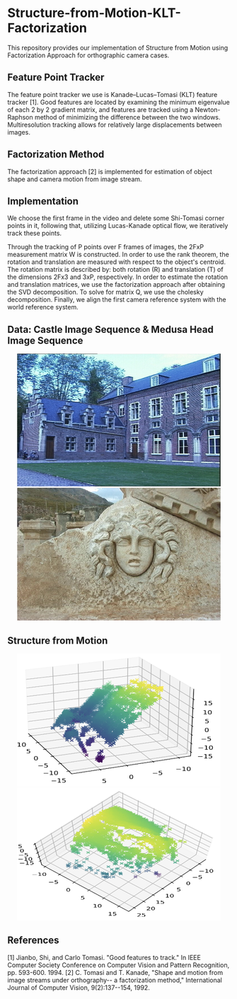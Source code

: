 # Structure-from-Motion-KLT-Factorization
This repository provides our implementation of Structure from Motion using Factorization Approach for orthographic camera cases.

## Feature Point Tracker
The feature point tracker we use is Kanade–Lucas–Tomasi (KLT) feature tracker [1]. Good features are located by examining the minimum eigenvalue of each 2 by 2 gradient matrix, and features are tracked using a Newton-Raphson method of minimizing the difference between the two windows. Multiresolution tracking allows for relatively large displacements between images.

## Factorization Method
The factorization approach [2] is implemented for estimation of object shape and camera motion from image stream.

## Implementation
We choose the first frame in the video and delete some Shi-Tomasi corner points in it, following that, utilizing Lucas-Kanade optical flow, we iteratively track these points.

Through the tracking of P points over F frames of images, the 2FxP measurement matrix W is constructed. In order to use the rank theorem, the rotation and translation are measured with respect to the object's centroid. The rotation matrix is described by: both rotation (R) and translation (T) of the dimensions 2Fx3 and 3xP, respectively. In order to estimate the rotation and translation matrices, we use the factorization approach after obtaining the SVD decomposition. To solve for matrix Q, we use the cholesky decomposition. Finally, we align the first camera reference system with the world reference system.

## Data: Castle Image Sequence & Medusa Head Image Sequence
<p align="center">
  <img width="460" height="300" src="https://github.com/zhiweigong75/Structure-from-Motion-KLT-Factorization/blob/main/Images/castle.jpg">
  <img width="460" height="300" src="https://github.com/zhiweigong75/Structure-from-Motion-KLT-Factorization/blob/main/Images/Medusa.jpg">
</p> 

## Structure from Motion
<p align="center">
  <img width="460" height="300" src="https://github.com/zhiweigong75/Structure-from-Motion-KLT-Factorization/blob/main/Images/SfM_castle.jpg">
  <img width="460" height="300" src="https://github.com/zhiweigong75/Structure-from-Motion-KLT-Factorization/blob/main/Images/SfM_Medusa.jpg">
</p> 

## References
[1] Jianbo, Shi, and Carlo Tomasi. "Good features to track." In IEEE Computer Society Conference on Computer Vision and Pattern Recognition, pp. 593-600. 1994.
[2] C. Tomasi and T. Kanade, "Shape and motion from image streams under orthography-- a factorization method," International Journal of Computer Vision, 9(2):137--154, 1992.

